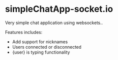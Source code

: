 # simpleChatApp-socket.io

Very simple chat application using websockets..

Features includes:
- Add support for nicknames
- Users connected or disconnected
- {user} is typing functionality

